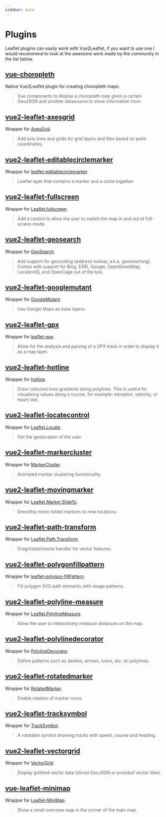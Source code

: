 ```yaml
---
sidebar: auto
---
```


# Plugins

Leaflet plugins can easily work with Vue2Leaflet, if you want to use one I would recommend to look at the awesome work made by the community in the list below.

## [vue-choropleth](https://github.com/voluntadpear/vue-choropleth)

Native Vue2Leaflet plugin for creating choropleth maps.

> Vue components to display a choropleth map given a certain GeoJSON and another datasource to show information from.

## [vue2-leaflet-axesgrid](https://github.com/mudin/vue2-leaflet-axesgrid)

Wrapper for [AxesGrid](https://github.com/mudin/Leaflet.AxesGrid).

> Add axis lines and grids for grid layers and tiles based on point coordinates.

## [vue2-leaflet-editablecirclemarker](https://github.com/cualbondi/vue2-leaflet-editablecirclemarker)

Wrapper for [leaflet-editablecirclemarker](https://github.com/cualbondi/leaflet-editablecirclemarker).

> Leaflet layer that contains a marker and a circle together.

## [vue2-leaflet-fullscreen](https://github.com/mikeu/vue2-leaflet-fullscreen)

Wrapper for [Leaflet.fullscreen](https://github.com/Leaflet/Leaflet.fullscreen).

> Add a control to allow the user to switch the map in and out of full-screen mode.

## [vue2-leaflet-geosearch](https://github.com/fega/vue2-leaflet-geosearch)

Wrapper for [GeoSearch](https://github.com/smeijer/leaflet-geosearch).

> Add support for geocoding (address lookup, a.k.a. geoseaching). Comes with support for Bing, ESRI, Google, OpenStreetMap, LocationIQ, and OpenCage out of the box.

## [vue2-leaflet-googlemutant](https://github.com/jperelli/vue2-leaflet-googlemutant)

Wrapper for [GoogleMutant](https://gitlab.com/IvanSanchez/Leaflet.GridLayer.GoogleMutant).

> Use Google Maps as base layers.

## [vue2-leaflet-gpx](https://github.com/tdcook/vue2-leaflet-gpx)

Wrapper for [leaflet-gpx](https://github.com/mpetazzoni/leaflet-gpx).

> Allow for the analysis and parsing of a GPX track in order to display it as a map layer.

## [vue2-leaflet-hotline](https://github.com/ikmolbo/vue2-leaflet-hotline)

Wrapper for [hotline](https://github.com/iosphere/Leaflet.hotline).

> Draw coloured lines gradients along polylines. This is useful for visualising values along a course, for example: elevation, velocity, or heart rate.

## [vue2-leaflet-locatecontrol](https://github.com/vUdav/vue2-leaflet-locatecontrol)

Wrapper for [Leaflet.Locate](https://github.com/domoritz/leaflet-locatecontrol).

> Get the geolocation of the user.

## [vue2-leaflet-markercluster](https://github.com/jperelli/vue2-leaflet-markercluster)

Wrapper for [MarkerCluster](https://github.com/Leaflet/Leaflet.markercluster).

> Animated marker clustering functionality.

## [vue2-leaflet-movingmarker](https://github.com/LouisMazel/vue2-leaflet-movingmarker)

Wrapper for [Leaflet.Marker.SlideTo](https://gitlab.com/IvanSanchez/Leaflet.Marker.SlideTo).

> Smoothly move (slide) markers to new locations.

## [vue2-leaflet-path-transform](https://github.com/imudin/vue2-leaflet-path-transform)

Wrapper for [Leaflet.Path.Transform](https://github.com/w8r/Leaflet.Path.Transform).

> Drag/rotate/resize handler for vector features.

## [vue2-leaflet-polygonfillpattern](https://github.com/guillaumejounel/vue2-leaflet-polygonfillpattern)

Wrapper for [leaflet-polygon-fillPattern](https://github.com/lwsu/leaflet-polygon-fillPattern).

> Fill polygon SVG path elements with image patterns.

## [vue2-leaflet-polyline-measure](https://github.com/mikeu/vue2-leaflet-polyline-measure)

Wrapper for [Leaflet.PolylineMeasure](https://github.com/ppete2/Leaflet.PolylineMeasure).

> Allow the user to interactively measure distances on the map.

## [vue2-leaflet-polylinedecorator](https://github.com/jperelli/vue2-leaflet-polylinedecorator)

Wrapper for [PolylineDecorator](https://github.com/bbecquet/Leaflet.PolylineDecorator).

> Define patterns such as dashes, arrows, icons, etc. on polylines.

## [vue2-leaflet-rotatedmarker](https://github.com/imudin/vue2-leaflet-rotatedmarker)

Wrapper for [RotatedMarker](https://github.com/bbecquet/Leaflet.RotatedMarker).

> Enable rotation of marker icons.

## [vue2-leaflet-tracksymbol](https://github.com/ais-one/vue2-leaflet-tracksymbol)

Wrapper for [TrackSymbol](https://github.com/lethexa/leaflet-tracksymbol).

> A rotatable symbol showing tracks with speed, course and heading.

## [vue2-leaflet-vectorgrid](https://github.com/tesselo/vue2-leaflet-vectorgrid)

Wrapper for [VectorGrid](https://github.com/Leaflet/Leaflet.VectorGrid).

> Display gridded vector data (sliced GeoJSON or protobuf vector tiles).

## [vue-leaflet-minimap](https://github.com/patrickcate/vue-leaflet-minimap)

Wrapper for [Leaflet-MiniMap](https://github.com/Norkart/Leaflet-MiniMap).

> Show a small overview map in the corner of the main map.
